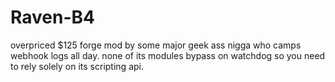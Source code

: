# Raven-B4
overpriced $125 forge mod by some major geek ass nigga who camps webhook logs all day. none of its modules bypass on watchdog so you need to rely solely on its scripting api.
